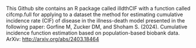 This Github site contains an R package called illdthCIF with a function called cifcmp.full for applying to a dataset the method for estimating cumulative incidence rate (CIF) of disease in the illness-death model presented in the following paper:
Gorfine M, Zucker DM, and Shoham S. (2024). Cumulative incidence function estimation based on population-based biobank data. ArXiv: http://arxiv.org/abs/2403.18464
